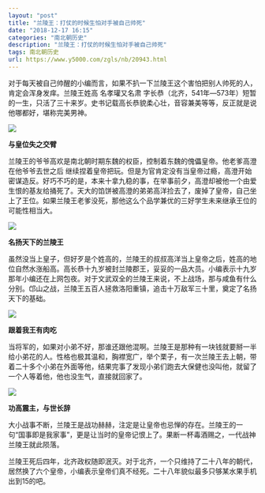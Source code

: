 ```yaml
---
layout: "post"
title: "兰陵王：打仗的时候生怕对手被自己帅死"
date: "2018-12-17 16:15"
categories: "南北朝历史"
description: "兰陵王：打仗的时候生怕对手被自己帅死"
tags: 南北朝历史
url: https://www.y5000.com/zgls/nb/20943.html
---
```






对于每天被自己帅醒的小编而言，如果不扒一下兰陵王这个害怕把别人帅死的人，肯定会浑身发痒。兰陵王姓高 名孝瓘又名肃
字长恭（北齐，541年―573年）短暂的一生，只活了三十来岁。史书记载高长恭貌柔心壮，音容兼美等等，反正就是说他哪都好，堪称完美男神。

![](https://img.y5000.com/uploads/allimg/170504/1315163944-0.jpg)

**与皇位失之交臂**

兰陵王的爷爷高欢是南北朝时期东魏的权臣，控制着东魏的傀儡皇帝。他老爹高澄在他爷爷去世之后
继续捏着皇帝把玩。但是为官肯定没有当皇帝过瘾，高澄开始密谋造反。好巧不巧的是，本来十拿九稳的事，在举事前夕，高澄却被他一个由爱生恨的基友给捅死了。天大的馅饼被高澄的弟弟高洋捡去了，废掉了皇帝，自己坐上了王位。如果兰陵王老爹没死，那他这么个品学兼优的三好学生未来继承王位的可能性相当大。

![](https://img.y5000.com/uploads/allimg/170504/13151BX7-1.jpg)

**名扬天下的兰陵王**

虽然没当上皇子，但好歹是个姓高的，兰陵王的叔叔高洋当上皇帝之后，姓高的地位自然水涨船高。高长恭十九岁被封兰陵郡王，妥妥的一品大员。小编表示十九岁那年小编还在上网包夜。对于文武双全的兰陵王来说，不上战场，那与咸鱼有什么分别。邙山之战，兰陵王五百人拯救洛阳重镇，追击十万敌军三十里，奠定了名扬天下的基础。

![](https://img.y5000.com/uploads/allimg/170504/13151C244-2.jpg)

**跟着我王有肉吃**

当将军的，如果对小弟不好，那谁还跟他混啊。兰陵王是那种有一块钱就要掰一半给小弟花的人。性格也极其温和，胸襟宽广，举个栗子，有一次兰陵王去上朝，带着二十多个小弟在外面等他，结果完事了发现小弟们跑去大保健也没叫他，就留了一个人等着他，他也没生气，直接就回家了。

![](https://img.y5000.com/uploads/allimg/170504/13151BA7-3.jpg)

**功高震主，与世长辞**

大小战事不断，兰陵王是战功赫赫，注定是让皇帝也忌惮的存在。兰陵王的一句“国事即是我家事”，更是让当时的皇帝记恨上了。果断一杯毒酒赐之，一代战神兰陵王就此陨落。

兰陵王死后四年，北齐政权随即泯灭。对于北齐，一个只维持了二十八年的朝代，居然换了六个皇帝，小编表示皇帝们真不经死。二十八年貌似最多只够某水果手机出到15的吧。
